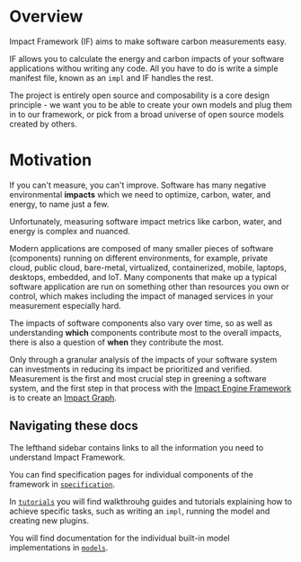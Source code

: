 # Overview

Impact Framework (IF) aims to make software carbon measurements easy.

IF allows you to calculate the energy and carbon impacts of your software applications withou writing any code. All you have to do is write a simple manifest file, known as an `impl` and IF handles the rest.

The project is entirely open source and composability is a core design principle - we want you to be able to create your own models and plug them in to our framework, or pick from a broad universe of open source models created by others.

# Motivation

If you can't measure, you can't improve. Software has many negative environmental **impacts** which we need to optimize, carbon, water, and energy, to name just a few.

Unfortunately, measuring software impact metrics like carbon, water, and energy is complex and nuanced. 

Modern applications are composed of many smaller pieces of software (components) running on different environments, for example, private cloud, public cloud, bare-metal, virtualized, containerized, mobile, laptops, desktops, embedded, and IoT. Many components that make up a typical software application are run on something other than resources you own or control, which makes including the impact of managed services in your measurement especially hard.  

The impacts of software components also vary over time, so as well as understanding **which** components contribute most to the overall impacts, there is also a question of **when** they contribute the most.

Only through a granular analysis of the impacts of your software system can investments in reducing its impact be prioritized and verified. Measurement is the first and most crucial step in greening a software system, and the first step in that process with the [Impact Engine Framework](Impact%20Engine%20Framework.md) is to create an [Impact Graph](Impact%20Graph.md).

## Navigating these docs

The lefthand sidebar contains links to all the information you need to understand Impact Framework. 

You can find specification pages for individual components of the framework in [`specification`](./specification/). 

In [`tutorials`](./tutorials) you will find walkthrouhg guides and tutorials explaining how to achieve specific tasks, such as writing an `impl`, running the model and creating new plugins. 

You will find documentation for the individual built-in model implementations in [`models`](./05-models/).

